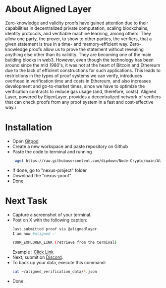 # About Aligned Layer
Zero-knowledge and validity proofs have gained attention due to their capabilities in decentralized private computation, scaling blockchains, identity protocols, and verifiable machine learning, among others. They allow one party, the prover, to show to other parties, the verifiers, that a given statement is true in a time- and memory-efficient way. Zero-knowledge proofs allow us to prove the statement without revealing anything else other than its validity. They are becoming one of the main building blocks in web3. However, even though the technology has been around since the mid 1980's, it was not at the heart of Bitcoin and Ethereum due to the lack of efficient constructions for such applications. This leads to restrictions in the types of proof systems we can verify, introduces overhead in verification time and costs in Ethereum, and also increases development and go-to-market times, since we have to optimize the verification contracts to reduce gas usage (and, therefore, costs). Aligned Layer, powered by EigenLayer, provides a decentralized network of verifiers that can check proofs from any proof system in a fast and cost-effective way.\

# Installation
- Open [Gitpod](https://gitpod.io/)
- Create a new workspace and paste repository on Github
- Paste the code to terminal and running
  ```sh
   wget https://raw.githubusercontent.com/dipdown/Node-Crypto/main/AlignedLayer/alignedlayer.sh && chmod +x alignedlayer.sh && ./alignedlayer.sh
   ```
- If done, go to "nexus-project" folder
- Download the "nexus-proof"
- Done

# Next Task
- Capture a screenshot of your terminal.
- Post on X with the following caption:
  ```sh
  Just submitted proof via @alignedlayer.
  I am now #aligned ✅

  YOUR_EXPLORER_LINK (retrieve from the terminal)
  ```
  Example : [Click Link](https://x.com/RixGeologic/status/1803559073767723448) 
- Next, submit on [Discord](https://discord.gg/alignedlayer).
- To back up your data, execute this command:
  ```sh
  cat ~/aligned_verification_data/*.json
  ```
- Done.
